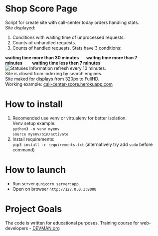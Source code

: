 # Shop Score Page
Script for create site with call-center today orders handling stats.\
Site displayed:
1) Conditions with waiting time of unprocessed requests.
2) Counts of unhandled requests.
3) Counts of handled requests.
Stats have 3 conditions:

**waiting time more than 30 minutes**&nbsp;&nbsp;&nbsp;&nbsp;&nbsp;
**waitng time more than 7 minutes**&nbsp;&nbsp;&nbsp;&nbsp;&nbsp;&nbsp;&nbsp;
**waiting time less then 7 minutes**     
![Statuses](https://pp.userapi.com/c639522/v639522446/32c4d/iP3b6CIp6BY.jpg?raw=true "Statuses")
Information refresh every 10 minutes.\
Site is closed from indexing by search engines.\
Site maked for displays from 320px to FullHD.\
Working example: [call-center-score.herokuapp.com](https://call-center-score.herokuapp.com/)
# How to install
1. Recomended use venv or virtualenv for better isolation.\
Venv setup example: \
`python3 -m venv myenv`\
`source myenv/bin/activate`
2. Install requirements:\
`pip3 install -r requirements.txt` (alternatively try add `sudo` before command)

# How to launch
   - Run server `gunicorn server:app`
   - Open on browser `http://127.0.0.1:8000`
# Project Goals

The code is written for educational purposes. Training course for web-developers - [DEVMAN.org](https://devman.org)
